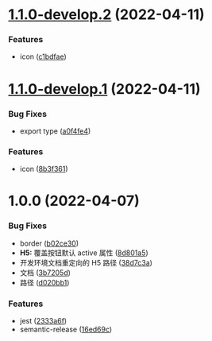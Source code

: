 # [1.1.0-develop.2](https://github.com/sushi-su/ant-design-taro/compare/v1.1.0-develop.1...v1.1.0-develop.2) (2022-04-11)


### Features

* icon ([c1bdfae](https://github.com/sushi-su/ant-design-taro/commit/c1bdfae712a20733609c1f39827139235c02c0bf))

# [1.1.0-develop.1](https://github.com/sushi-su/ant-design-taro/compare/v1.0.0...v1.1.0-develop.1) (2022-04-11)


### Bug Fixes

* export type ([a0f4fe4](https://github.com/sushi-su/ant-design-taro/commit/a0f4fe4818a023fc6d633b419bdf02160c946cdc))


### Features

* icon ([8b3f361](https://github.com/sushi-su/ant-design-taro/commit/8b3f3618fea413bf8f076709d123c9d220b7bce9))

# 1.0.0 (2022-04-07)


### Bug Fixes

* border ([b02ce30](https://github.com/sushi-su/ant-design-taro/commit/b02ce300ab2082b5998226e941233d1108935f27))
* **H5:** 覆盖按钮默认 active 属性 ([8d801a5](https://github.com/sushi-su/ant-design-taro/commit/8d801a53be4e3c7b79258db9ea14b0cbbcd1d0b8))
* 开发环境文档重定向的 H5 路径 ([38d7c3a](https://github.com/sushi-su/ant-design-taro/commit/38d7c3aa6e900a32f44065cb3eba5614a1264eb0))
* 文档 ([3b7205d](https://github.com/sushi-su/ant-design-taro/commit/3b7205d3b488314a6aa4a01be5b8efd0f73ac41d))
* 路径 ([d020bb1](https://github.com/sushi-su/ant-design-taro/commit/d020bb1c0dc1f4bdaa9f88638d886301b20b41e0))


### Features

* jest ([2333a6f](https://github.com/sushi-su/ant-design-taro/commit/2333a6fb3d5116f2e2caa79035dfaccd40e8123b))
* semantic-release ([16ed69c](https://github.com/sushi-su/ant-design-taro/commit/16ed69ce6fa36402c06045af1c24969a030edf86))
